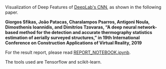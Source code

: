 Visualization of Deep Features of [DeepLab's CNN](https://github.com/tensorflow/models/tree/master/research/deeplab), as shown in the following paper.

  **Giorgos Sfikas, João Patacas, Charalampos Psarros, Antigoni Noula, Dimosthenis Ioannidis, and Dimitrios Tzovaras, “A
deep neural network-based method for the detection and accurate thermography statistics estimation of aerially surveyed
structures,” in 19th International Conference on Construction Applications of Virtual Reality, 2019**

For the result report, please read [REPORT_NOTEBOOK.ipynb](https://github.com/TheSlashEffect/DeepLab_DeepFeaturesVisualization/blob/master/REPORT_NOTEBOOK.ipynb).

The tools used are Tensorflow and scikit-learn.

